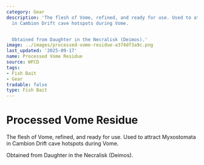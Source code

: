 ```yaml
---
category: Gear
description: 'The flesh of Vome, refined, and ready for use. Used to attract Myxostomata
  in Cambion Drift cave hotspots during Vome.


  Obtained from Daughter in the Necralisk (Deimos).'
image: ../images/processed-vome-residue-a374df3a9c.png
last_updated: '2025-09-17'
name: Processed Vome Residue
source: WFCD
tags:
- Fish Bait
- Gear
tradable: false
type: Fish Bait
---
```


# Processed Vome Residue

The flesh of Vome, refined, and ready for use. Used to attract Myxostomata in Cambion Drift cave hotspots during Vome.

Obtained from Daughter in the Necralisk (Deimos).

